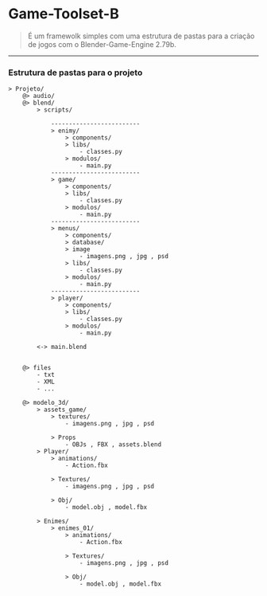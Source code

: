 # Game-Toolset-B

>  É um framewolk simples com uma estrutura de pastas para a criação de jogos com o Blender-Game-Engine 2.79b.

------

### Estrutura de pastas para o projeto

    > Projeto/
        @> audio/
        @> blend/
            > scripts/

                -------------------------
                > enimy/
                    > components/
                    > libs/
                        - classes.py
                    > modulos/
                        - main.py
                -------------------------
                > game/
                    > components/
                    > libs/
                        - classes.py
                    > modulos/
                        - main.py
                ------------------------- 
                > menus/
                    > components/
                    > database/
                    > image
                        - imagens.png , jpg , psd 
                    > libs/
                        - classes.py
                    > modulos/
                        - main.py
                -------------------------
                > player/
                    > components/
                    > libs/
                        - classes.py
                    > modulos/
                        - main.py

            <-> main.blend

        
        @> files
            - txt
            - XML
            - ...

        @> modelo_3d/
            > assets_game/
                > textures/
                    - imagens.png , jpg , psd 
                
                > Props
                    - OBJs , FBX , assets.blend
            > Player/
                > animations/
                    - Action.fbx

                > Textures/
                    - imagens.png , jpg , psd 

                > Obj/
                    - model.obj , model.fbx

            > Enimes/
                > enimes_01/
                    > animations/
                        - Action.fbx

                    > Textures/
                        - imagens.png , jpg , psd 

                    > Obj/
                        - model.obj , model.fbx
